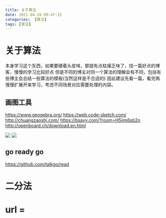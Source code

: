 ```yaml
---
title: 关于算法
date: 2021-04-28 09:47:15
categories:  [算法]
tags: [算法]
---
```



<!--more-->


# 关于算法

本身学习这个东西，如果要硬着头皮啃，那就有点枯燥乏味了，找一篇好点的博客，慢慢的学习比较好点
但是不同的博主对同一个算法的理解会有不同，包括有些博主会总结一些算法的模板(当然这样是不合适的)
因此建议先看一篇，看完再慢慢扩展开来学习，考虑不同场景对应需要处理的内容。

## 画图工具
https://www.geogebra.org/
https://web.code-sketch.com/
http://chuangzaoshi.com/
https://bsayy.com/?room=H5ijm6sb2n
http://openboard.ch/download.en.html


![](https://noback.upyun.com/2021-04-29-14-11-57.png!)
![](https://noback.upyun.com/2021-04-29-14-12-18.png!)

## go ready go

https://github.com/talkgo/read

# 二分法

# url = 